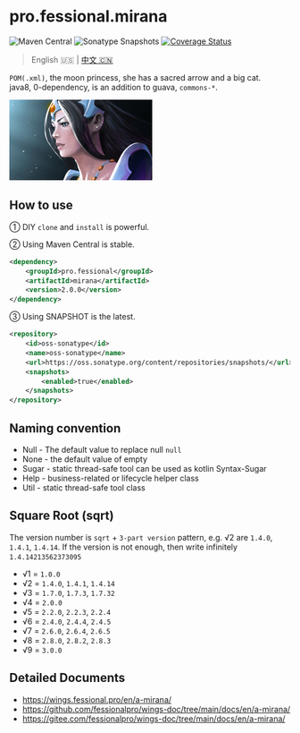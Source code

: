 # pro.fessional.mirana 

![Maven Central](https://img.shields.io/maven-central/v/pro.fessional/mirana?color=00DD00)
![Sonatype Snapshots](https://img.shields.io/nexus/s/pro.fessional/mirana?server=https%3A%2F%2Foss.sonatype.org)
[![Coverage Status](https://coveralls.io/repos/github/trydofor/pro.fessional.mirana/badge.svg)](https://coveralls.io/github/trydofor/pro.fessional.mirana)

> English 🇺🇸 | [中文 🇨🇳](readme.md)

`POM(.xml)`, the moon princess, she has a sacred arrow and a big cat.  
java8, 0-dependency, is an addition to guava, `commons-*`.

![mirana](./mirana_full.png)

## How to use

① DIY `clone` and `install` is powerful.

② Using Maven Central is stable.

``` xml
<dependency>
    <groupId>pro.fessional</groupId>
    <artifactId>mirana</artifactId>
    <version>2.0.0</version>
</dependency>
```

③ Using SNAPSHOT is the latest.

``` xml
<repository>
    <id>oss-sonatype</id>
    <name>oss-sonatype</name>
    <url>https://oss.sonatype.org/content/repositories/snapshots/</url>
    <snapshots>
        <enabled>true</enabled>
    </snapshots>
</repository>
```

## Naming convention

* Null - The default value to replace null `null`
* None - the default value of empty
* Sugar - static thread-safe tool can be used as kotlin Syntax-Sugar
* Help - business-related or lifecycle helper class
* Util - static thread-safe tool class

## Square Root (sqrt)

The version number is `sqrt` + `3-part version` pattern, e.g. √2 are `1.4.0`, `1.4.1`, `1.4.14`.
If the version is not enough, then write infinitely `1.4.14213562373095`

* √1 = `1.0.0`
* √2 = `1.4.0`, `1.4.1`, `1.4.14`
* √3 = `1.7.0`, `1.7.3`, `1.7.32`
* √4 = `2.0.0`
* √5 = `2.2.0`, `2.2.3`, `2.2.4`
* √6 = `2.4.0`, `2.4.4`, `2.4.5`
* √7 = `2.6.0`, `2.6.4`, `2.6.5`
* √8 = `2.8.0`, `2.8.2`, `2.8.3`
* √9 = `3.0.0`

## Detailed Documents

* <https://wings.fessional.pro/en/a-mirana/>
* <https://github.com/fessionalpro/wings-doc/tree/main/docs/en/a-mirana/>
* <https://gitee.com/fessionalpro/wings-doc/tree/main/docs/en/a-mirana/>
